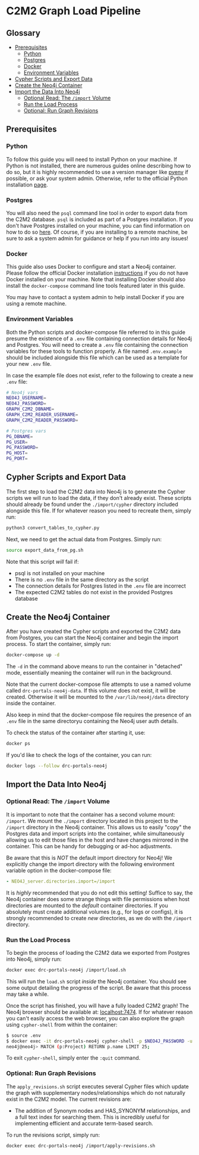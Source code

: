 # C2M2 Graph Load Pipeline

## Glossary

- [Prerequisites](#prerequisites)
  - [Python](#python)
  - [Postgres](#postgres)
  - [Docker](#docker)
  - [Environment Variables](#environment-variables)
- [Cypher Scripts and Export Data](#cypher-scripts-and-export-data)
- [Create the Neo4j Container](#create-the-neo4j-container)
- [Import the Data Into Neo4j](#import-the-data-into-neo4j)
  - [Optional Read: The `/import` Volume](#optional-read-the-import-volume)
  - [Run the Load Process](#run-the-load-process)
  - [Optional: Run Graph Revisions](#optional-run-graph-revisions)

## Prerequisites

### Python

To follow this guide you will need to install Python on your machine. If Python is not installed, there are numerous guides online describing how to do so, but it is highly recommended to use a version manager like [pyenv](https://github.com/pyenv/pyenv) if possible, or ask your system admin. Otherwise, refer to the official Python installation [page](https://www.python.org/downloads/).

### Postgres

You will also need the `psql` command line tool in order to export data from the C2M2 database. `psql` is included as part of a Postgres installation. If you don't have Postgres installed on your machine, you can find information on how to do so [here](https://www.postgresql.org/docs/current/tutorial-install.html). Of course, if you are installing to a remote machine, be sure to ask a system admin for guidance or help if you run into any issues!

### Docker

This guide also uses Docker to configure and start a Neo4j container. Please follow the official Docker installation [instructions](https://docs.docker.com/engine/install/) if you do not have Docker installed on your machine. Note that installing Docker should also install the `docker-compose` command line tools featured later in this guide.

You may have to contact a system admin to help install Docker if you are using a remote machine.

### Environment Variables

Both the Python scripts and docker-compose file referred to in this guide presume the existence of a `.env` file containing connection details for Neo4j and Postgres. You will need to create a `.env` file containing the connection variables for these tools to function properly. A file named `.env.example` should be included alongside this file which can be used as a template for your new `.env` file.

In case the example file does not exist, refer to the following to create a new `.env` file:

```bash
# Neo4j vars
NEO4J_USERNAME=
NEO4J_PASSWORD=
GRAPH_C2M2_DBNAME=
GRAPH_C2M2_READER_USERNAME=
GRAPH_C2M2_READER_PASSWORD=

# Postgres vars
PG_DBNAME=
PG_USER=
PG_PASSWORD=
PG_HOST=
PG_PORT=
```

## Cypher Scripts and Export Data

The first step to load the C2M2 data into Neo4j is to generate the Cypher scripts we will run to load the data, if they don't already exist. These scripts should already be found under the `./import/cypher` directory included alongside this file. If for whatever reason you need to recreate them, simply run:

```bash
python3 convert_tables_to_cypher.py
```

Next, we need to get the actual data from Postgres. Simply run:

```bash
source export_data_from_pg.sh
```

Note that this script _will_ fail if:

- psql is not installed on your machine
- There is no `.env` file in the same directory as the script
- The connection details for Postgres listed in the `.env` file are incorrect
- The expected C2M2 tables do not exist in the provided Postgres database

## Create the Neo4j Container

After you have created the Cypher scripts and exported the C2M2 data from Postgres, you can start the Neo4j container and begin the import process. To start the container, simply run:

```bash
docker-compose up -d
```

The `-d` in the command above means to run the container in "detached" mode, essentially meaning the container will run in the background.

Note that the current docker-compose file attempts to use a named volume called `drc-portals-neo4j-data`. If this volume does not exist, it will be created. Otherwise it will be mounted to the `/var/lib/neo4j/data` directory inside the container.

Also keep in mind that the docker-compose file requires the presence of an `.env` file in the same directoryu containing the Neo4j user auth details.

To check the status of the container after starting it, use:

```bash
docker ps
```

If you'd like to check the logs of the container, you can run:

```bash
docker logs --follow drc-portals-neo4j
```

## Import the Data Into Neo4j

### Optional Read: The `/import` Volume

It is important to note that the container has a second volume mount: `/import`. We mount the `./import` directory located in this project to the `/import` directory in the Neo4j container. This allows us to easily "copy" the Postgres data and import scripts into the container, while simultaneously allowing us to edit those files in the host and have changes mirrored in the container. This can be handy for debugging or ad-hoc adjustments.

Be aware that this is _NOT_ the default import directory for Neo4j! We explicitly change the import directory with the following environment variable option in the docker-compose file:

```yaml
- NEO4J_server.directories.import=/import
```

It is _highly_ recommended that you do not edit this setting! Suffice to say, the Neo4j container does some strange things with file permissions when host directories are mounted to the _default_ container directories. If you absolutely must create additional volumes (e.g., for logs or configs), it is strongly recommended to create _new_ directories, as we do with the `/import` directory.

### Run the Load Process

To begin the process of loading the C2M2 data we exported from Postgres into Neo4j, simply run:

```bash
docker exec drc-portals-neo4j /import/load.sh
```

This will run the `load.sh` script _inside_ the Neo4j container. You should see some output detailing the progress of the script. Be aware that this process may take a while.

Once the script has finished, you will have a fully loaded C2M2 graph! The Neo4j browser should be available at: [localhost:7474](http://localhost:7474). If for whatever reason you can't easily access the web browser, you can also explore the graph using `cypher-shell` from within the container:

```bash
$ source .env
$ docker exec -it drc-portals-neo4j cypher-shell -p $NEO4J_PASSWORD -u $NEO4J_USERNAME
neo4j@neo4j> MATCH (p:Project) RETURN p.name LIMIT 25;
```

To exit `cypher-shell`, simply enter the `:quit` command.

### Optional: Run Graph Revisions

The `apply_revisions.sh` script executes several Cypher files which update the graph with supplementary nodes/relationships which do not naturally exist in the C2M2 model. The current revisions are:

- The addition of Synonym nodes and HAS_SYNONYM relationships, and a full text index for searching them. This is incredibly useful for implementing efficient and accurate term-based search.

To run the revisions script, simply run:

```bash
docker exec drc-portals-neo4j /import/apply-revisions.sh
```
